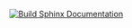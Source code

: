 [![Build Sphinx Documentation](https://github.com/pydata-johannesburg/website/actions/workflows/sphinx.yml/badge.svg)](https://github.com/pydata-johannesburg/website/actions/workflows/sphinx.yml)
